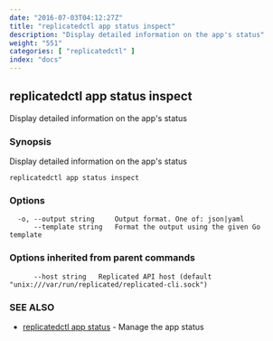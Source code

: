 ```yaml
---
date: "2016-07-03T04:12:27Z"
title: "replicatedctl app status inspect"
description: "Display detailed information on the app's status"
weight: "551"
categories: [ "replicatedctl" ]
index: "docs"
---
```

## replicatedctl app status inspect

Display detailed information on the app's status

### Synopsis


Display detailed information on the app's status

```
replicatedctl app status inspect
```

### Options

```
  -o, --output string     Output format. One of: json|yaml
      --template string   Format the output using the given Go template
```

### Options inherited from parent commands

```
      --host string   Replicated API host (default "unix:///var/run/replicated/replicated-cli.sock")
```

### SEE ALSO
* [replicatedctl app status](/docs/reference/replicatedctl/replicatedctl_app_status/)	 - Manage the app status

